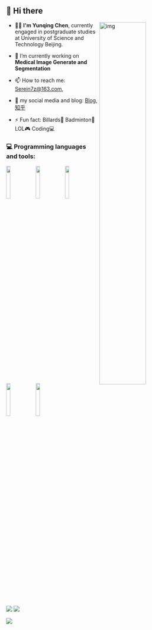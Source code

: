 ## 👋 Hi there

<img align="right" alt="img" src="https://s2.loli.net/2024/03/14/Jrd3yKiRFjaXD8Y.gif" width="50%" height="auto" />

- 👨‍💻 **I'm Yunqing Chen**, currently engaged in postgraduate studies at University of Science and Technology Beijing.
- 🔭 I’m currently working on **Medical Image Generate and Segmentation**

- 📫 How to reach me: Serein7z@163.com,
  
- 💬 my social media and blog: [Blog](www.sorlia.site), [知乎](https://www.zhihu.com/people/chen-yun-qing-76)
  
- ⚡ Fun fact: Billards🎱 Badminton🏸 LOL🎮 Coding💻  

### :computer: Programming languages and tools: 
<p>
<code><img width="15%" src="https://www.vectorlogo.zone/logos/python/python-ar21.svg"></code>
<code><img width="15%" src="https://www.vectorlogo.zone/logos/pytorch/pytorch-ar21.svg"></code>
<code><img width="15%" src="https://www.vectorlogo.zone/logos/ubuntu/ubuntu-ar21.svg"></code>
<code><img width="15%" src="https://www.vectorlogo.zone/logos/vim/vim-ar21.svg"></code>
<!-- <code><img width="15%" src="https://www.vectorlogo.zone/logos/visualstudio_code/visualstudio_code-ar21.svg"></code> -->
<code><img width="15%" src="https://www.vectorlogo.zone/logos/git-scm/git-scm-ar21.svg"></code>
</p>

![](https://github-readme-stats.vercel.app/api?username=QingYunA&show_icons=true&hide_border=true)
![](https://github-readme-stats.vercel.app/api/top-langs/?username=QingYunA)

![](https://komarev.com/ghpvc/?username=QingYunA&style=flat-square)

